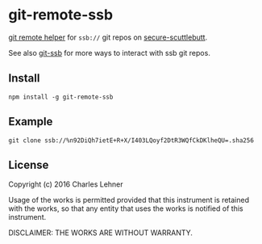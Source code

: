 # git-remote-ssb

[git remote helper][] for `ssb://` git repos on [secure-scuttlebutt][].

See also [git-ssb][] for more ways to interact with ssb git repos.

[secure-scuttlebutt]: https://github.com/ssbc/secure-scuttlebutt
[git remote helper]: http://git-scm.com/docs/git-remote-helpers
[git-ssb]: https://github.com/clehner/git-ssb

## Install

```
npm install -g git-remote-ssb
```

## Example

```
git clone ssb://%n92DiQh7ietE+R+X/I403LQoyf2DtR3WQfCkDKlheQU=.sha256
```

## License

Copyright (c) 2016 Charles Lehner

Usage of the works is permitted provided that this instrument is
retained with the works, so that any entity that uses the works is
notified of this instrument.

DISCLAIMER: THE WORKS ARE WITHOUT WARRANTY.
